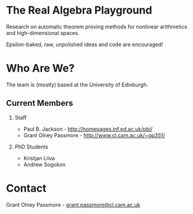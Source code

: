 The Real Algebra Playground
===========================

Research on automatic theorem proving methods for 
nonlinear arithmetics and high-dimensional spaces.

Epsilon-baked, raw, unpolished ideas and code are 
encouraged! 


Who Are We?
===========

The team is (mostly) based at the University of Edinburgh.
 
Current Members
---------------

1. Staff
   * Paul B. Jackson - http://homepages.inf.ed.ac.uk/pbj/
   * Grant Olney Passmore - http://www.cl.cam.ac.uk/~gp351/

2. PhD Students
   * Kristjan Liiva
   * Andrew Sogokon


Contact
=======

Grant Olney Passmore - grant.passmore@cl.cam.ac.uk
